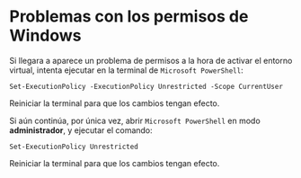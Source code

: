 # Problemas con los permisos de Windows

Si llegara a aparece un problema de permisos a la hora de activar el entorno virtual, intenta ejecutar en la terminal de `Microsoft PowerShell`:

    Set-ExecutionPolicy -ExecutionPolicy Unrestricted -Scope CurrentUser 

Reiniciar la terminal para que los cambios tengan efecto.

Si aún continúa, por única vez, abrir `Microsoft PowerShell` en modo **administrador**, y ejecutar el comando:

    Set-ExecutionPolicy Unrestricted

Reiniciar la terminal para que los cambios tengan efecto.
